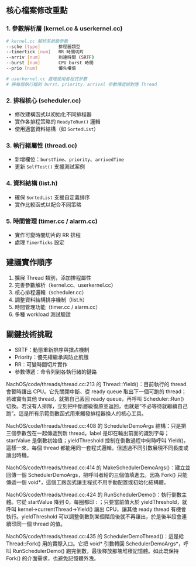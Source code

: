 ## 核心檔案修改重點

### 1. 參數解析層 (kernel.cc & userkernel.cc)
```bash
# kernel.cc 解析系統級參數
--sche [type]       排程器類型
--timertick [num]   RR 時間切片
--arriv [num]       到達時間 (SRTF)
--burst [num]       CPU burst 時間
--prio [num]        優先權值

# userkernel.cc 處理使用者程式參數
# 將每個執行檔的 burst、priority、arrival 參數傳遞給對應 Thread
```

### 2. 排程核心 (scheduler.cc)
- 修改建構函式以初始化不同排程器  
- 實作各排程策略的 `ReadyToRun()` 邏輯  
- 使用適當資料結構（如 `SortedList`）

### 3. 執行緒屬性 (thread.cc)
- 新增欄位：`burstTime`、`priority`、`arrivedTime`  
- 更新 `SelfTest()` 支援測試案例

### 4. 資料結構 (list.h)
- 確保 `SortedList` 支援自定義排序  
- 實作比較函式以配合不同策略

### 5. 時間管理 (timer.cc / alarm.cc)
- 實作可變時間切片的 RR 排程  
- 處理 `TimerTicks` 設定  

## 建議實作順序
1. 擴展 Thread 類別，添加排程屬性  
2. 完善參數解析（kernel.cc、userkernel.cc）  
3. 核心排程邏輯（scheduler.cc）  
4. 調整資料結構排序機制（list.h）  
5. 時間管理功能（timer.cc / alarm.cc）  
6. 多種 workload 測試驗證  

## 關鍵技術挑戰
- SRTF：動態重新排序與搶占機制  
- Priority：優先權繼承與防止飢餓  
- RR：可變時間切片實作  
- 參數傳遞：命令列到各執行緒的鏈路  

NachOS/code/threads/thread.cc:213 的 Thread::Yield()：目前執行的 thread 會暫時讓出 CPU。它先關閉中斷、從 ready queue 取出下一個可跑的 thread；若確實有其他 thread，就把自己丟回 ready queue，再呼叫 Scheduler::Run() 切換。若沒有人排隊，立刻把中斷層級復原並返回，也就是“不必等待就繼續自己跑”。這是所有示範倒數函式用來觸發排程器換人的核心工具。

NachOS/code/threads/thread.cc:408 的 SchedulerDemoArgs 結構：只是把三個參數包在一起傳遞到新 thread。label 是印在輸出前面的識別字母；startValue 是倒數初始值；yieldThreshold 控制在倒數過程中何時呼叫 Yield()。這樣一來，每個 thread 都能用同一套程式邏輯，但透過不同引數展現不同長度或讓出時機。

NachOS/code/threads/thread.cc:414 的 MakeSchedulerDemoArgs()：建立並回傳一個 SchedulerDemoArgs，把呼叫者給的三個值填進去。因為 Fork() 只能傳遞一個 void*，這個工廠函式讓主程式不用手動配置或初始化結構體。

NachOS/code/threads/thread.cc:424 的 RunSchedulerDemo()：執行倒數主體。它從 startValue 降到 0，每圈都印 <label>: <value>；只要當前值大於 yieldThreshold，就呼叫 kernel->currentThread->Yield() 讓出 CPU，讓其他 ready thread 有機會執行。yieldThreshold 可以調整倒數到某個階段後就不再讓出，於是後半段會連續印同一個 thread 的值。

NachOS/code/threads/thread.cc:435 的 SchedulerDemoThread()：這是給 Thread::Fork() 用的實際入口。它把 void* 引數轉回 SchedulerDemoArgs*，呼叫 RunSchedulerDemo() 跑完倒數，最後釋放那塊堆積記憶體。如此既保持 Fork() 的介面需求，也避免記憶體外洩。